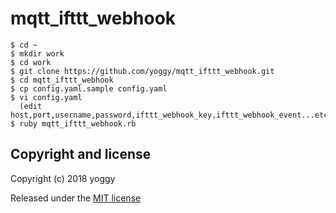 # mqtt_ifttt_webhook

    $ cd ~
    $ mkdir work
    $ cd work
    $ git clone https://github.com/yoggy/mqtt_ifttt_webhook.git
    $ cd mqtt_ifttt_webhook
    $ cp config.yaml.sample config.yaml
    $ vi config.yaml
      (edit host,port,username,password,ifttt_webhook_key,ifttt_webhook_event...etc)
    $ ruby mqtt_ifttt_webhook.rb

## Copyright and license
Copyright (c) 2018 yoggy

Released under the [MIT license](LICENSE.txt)
